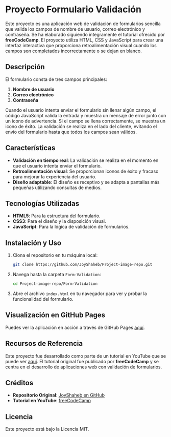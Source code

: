 # Proyecto Formulario Validación

Este proyecto es una aplicación web de validación de formularios sencilla que valida los campos de nombre de usuario, correo electrónico y contraseña. Se ha elaborado siguiendo íntegramente el tutorial ofrecido por **freeCodeCamp**. El proyecto utiliza HTML, CSS y JavaScript para crear una interfaz interactiva que proporciona retroalimentación visual cuando los campos son completados incorrectamente o se dejan en blanco.

## Descripción

El formulario consta de tres campos principales:
1. **Nombre de usuario**
2. **Correo electrónico**
3. **Contraseña**

Cuando el usuario intenta enviar el formulario sin llenar algún campo, el código JavaScript valida la entrada y muestra un mensaje de error junto con un icono de advertencia. Si el campo se llena correctamente, se muestra un icono de éxito. La validación se realiza en el lado del cliente, evitando el envío del formulario hasta que todos los campos sean válidos.

## Características
- **Validación en tiempo real**: La validación se realiza en el momento en que el usuario intenta enviar el formulario.
- **Retroalimentación visual**: Se proporcionan iconos de éxito y fracaso para mejorar la experiencia del usuario.
- **Diseño adaptable**: El diseño es receptivo y se adapta a pantallas más pequeñas utilizando consultas de medios.

## Tecnologías Utilizadas
- **HTML5**: Para la estructura del formulario.
- **CSS3**: Para el diseño y la disposición visual.
- **JavaScript**: Para la lógica de validación de formularios.

## Instalación y Uso

1. Clona el repositorio en tu máquina local:
    ```bash
    git clone https://github.com/JoyShaheb/Project-image-repo.git
    ```

2. Navega hasta la carpeta `Form-Validation`:
    ```bash
    cd Project-image-repo/Form-Validation
    ```

3. Abre el archivo `index.html` en tu navegador para ver y probar la funcionalidad del formulario.

## Visualización en GitHub Pages

Puedes ver la aplicación en acción a través de GitHub Pages [aquí](https://miguel-bc.github.io/FormularioValidacion/).

## Recursos de Referencia

Este proyecto fue desarrollado como parte de un tutorial en YouTube que se puede ver [aquí](https://www.youtube.com/watch?v=VufN46OyFng&t=3772s). El tutorial original fue publicado por **freeCodeCamp** y se centra en el desarrollo de aplicaciones web con validación de formularios.

## Créditos

- **Repositorio Original**: [JoyShaheb en GitHub](https://github.com/JoyShaheb/Project-image-repo/tree/main/Form-Validation)
- **Tutorial en YouTube**: [freeCodeCamp](https://www.youtube.com/watch?v=VufN46OyFng&t=3772s)

## Licencia

Este proyecto está bajo la Licencia MIT.
